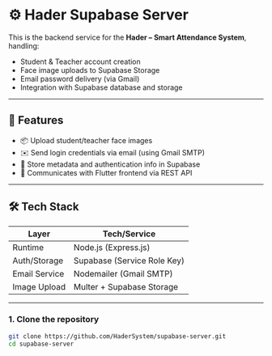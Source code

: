 # ⚙️ Hader Supabase Server

This is the backend service for the **Hader – Smart Attendance System**, handling:
- Student & Teacher account creation
- Face image uploads to Supabase Storage
- Email password delivery (via Gmail)
- Integration with Supabase database and storage

---

## 🚀 Features

- 📦 Upload student/teacher face images
- ✉️ Send login credentials via email (using Gmail SMTP)
- 🔐 Store metadata and authentication info in Supabase
- 🔄 Communicates with Flutter frontend via REST API

---

## 🛠️ Tech Stack

| Layer         | Tech/Service                       |
|---------------|------------------------------------|
| Runtime       | Node.js (Express.js)               |
| Auth/Storage  | Supabase (Service Role Key)        |
| Email Service | Nodemailer (Gmail SMTP)            |
| Image Upload  | Multer + Supabase Storage          |

---


### 1. Clone the repository

```bash
git clone https://github.com/HaderSystem/supabase-server.git
cd supabase-server
